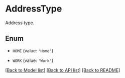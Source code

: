 # AddressType

Address type.

## Enum

* `HOME` (value: `'Home'`)

* `WORK` (value: `'Work'`)

[[Back to Model list]](../README.md#documentation-for-models) [[Back to API list]](../README.md#documentation-for-api-endpoints) [[Back to README]](../README.md)


